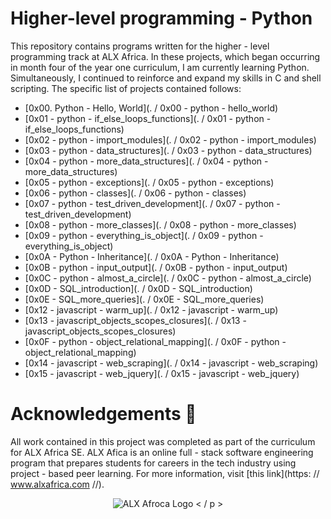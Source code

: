 # Higher-level programming - Python

This repository contains programs written for the higher - level programming
track at ALX Africa. In these projects, which began occurring in month
four of the year one curriculum, I am currently learning Python.
Simultaneously, I continued to reinforce and expand my skills in C and shell
scripting. The specific list of projects contained follows:

* [0x00. Python - Hello, World](. / 0x00 - python - hello_world)
* [0x01 - python - if_else_loops_functions](. / 0x01 - python - if_else_loops_functions)
* [0x02 - python - import_modules](. / 0x02 - python - import_modules)
* [0x03 - python - data_structures](. / 0x03 - python - data_structures)
* [0x04 - python - more_data_structures](. / 0x04 - python - more_data_structures)
* [0x05 - python - exceptions](. / 0x05 - python - exceptions)
* [0x06 - python - classes](. / 0x06 - python - classes)
* [0x07 - python - test_driven_development](. / 0x07 - python - test_driven_development)
* [0x08 - python - more_classes](. / 0x08 - python - more_classes)
* [0x09 - python - everything_is_object](. / 0x09 - python - everything_is_object)
* [0x0A - Python - Inheritance](. / 0x0A - Python - Inheritance)
* [0x0B - python - input_output](. / 0x0B - python - input_output)
* [0x0C - python - almost_a_circle](. / 0x0C - python - almost_a_circle)
* [0x0D - SQL_introduction](. / 0x0D - SQL_introduction)
* [0x0E - SQL_more_queries](. / 0x0E - SQL_more_queries)
* [0x12 - javascript - warm_up](. / 0x12 - javascript - warm_up)
* [0x13 - javascript_objects_scopes_closures](. / 0x13 - javascript_objects_scopes_closures)
* [0x0F - python - object_relational_mapping](. / 0x0F - python - object_relational_mapping)
* [0x14 - javascript - web_scraping](. / 0x14 - javascript - web_scraping)
* [0x15 - javascript - web_jquery](. / 0x15 - javascript - web_jquery)


# Acknowledgements :pray:

All work contained in this project was completed as part of the curriculum for
ALX Africa SE. ALX Afica is an online full - stack software
engineering program that prepares students for careers in the tech industry
using project - based peer learning. For more information, visit
[this link](https: // www.alxafrica.com //).

<p align = "center" >
   <img src = "http://www.alxafrica.com/wp-content/uploads/2022/01/header-logo.png"
      alt = "ALX Afroca Logo"
    >
< / p >
